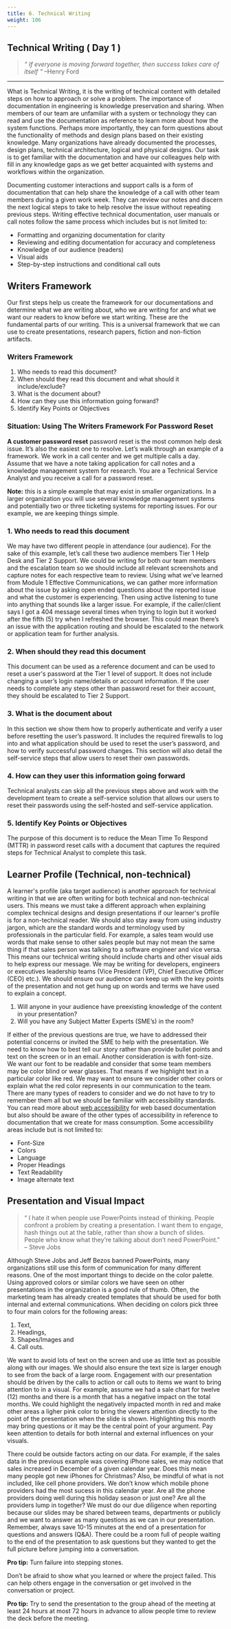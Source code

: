 ```yaml
---
title: 6. Technical Writing 
weight: 106
---
```


## Technical Writing ( Day 1 )
> _“ If everyone is moving forward together, then success takes care of itself “_ –Henry Ford
***

What is Technical Writing, it is the writing of technical content with detailed steps on how to approach or solve a problem. The importance of documentation in engineering is knowledge preservation and sharing. When members of our team are unfamiliar with a system or technology they can read and use the documentation as reference to learn more about how the system functions. Perhaps more importantly, they can form questions about the functionality of methods and design plans based on their existing knowledge. Many organizations have already documented the processes, design plans, technical architecture, logical and physical designs. Our task is to get familiar with the documentation and have our colleagues help with fill in any knowledge gaps as we get better acquainted with systems and workflows within the organization. 

Documenting customer interactions and support calls is a form of documentation that can help share the knowledge of a call with other team members during a given work week. They can review our notes and discern the next logical steps to take to help resolve the issue without repeating previous steps. Writing effective technical documentation, user manuals or call notes follow the same process which includes but is not limited to:

* Formatting and organizing documentation for clarity
* Reviewing and editing documentation for accuracy and completeness
* Knowledge of our audience (readers)
* Visual aids 
* Step-by-step instructions and conditional call outs 

## Writers Framework 

Our first steps help us create the framework for our documentations and determine what we are writing about, who we are writing for and what we want our readers to know before we start writing. These are the fundamental parts of our writing. This is a universal framework that we can use to create presentations, research papers, fiction and non-fiction artifacts. 

### Writers Framework 
1. Who needs to read this document?    
2. When should they read this document and what should it include/exclude?
3. What is the document about? 
4. How can they use this information going forward?  
5. Identify Key Points or Objectives 

### Situation: Using The Writers Framework For Password Reset 

**A customer password reset** password reset is the most common help desk issue. It’s also the easiest one to resolve. Let’s walk through an example of a framework. We work in a call center and we get multiple calls a day. Assume that we have a note taking application for call notes and a knowledge management system for research. You are a Technical Service Analyst and you receive a call for a password reset. 

**Note:** this is a simple example that may exist in smaller organizations. In a larger organization you will use several knowledge management systems and potentially two or three ticketing systems for reporting issues. For our example, we are keeping things simple. 

### 1. Who needs to read this document

We may have two different people in attendance (our audience). For the sake of this example, let’s call these two audience members Tier 1 Help Desk and Tier 2 Support. We could be writing for both our team members and the escalation team so we should include all relevant screenshots and capture notes for each respective team to review.  Using what we’ve learned from Module 1 Effective Communications, we can gather more information about the issue by asking open ended questions about the reported issue and what the customer is experiencing. Then using active listening to tune into anything that sounds like a larger issue. For example, if the caller/client says I got a 404 message several times when trying to login but it worked after the fifth (5) try when I refreshed the browser. This could mean there’s an issue with the application routing and should be escalated to the network or application team for further analysis. 

### 2. When should they read this document 

This document can be used as a reference document and can be used to reset a user's password at the Tier 1 level of support. It does not include changing a user’s login name/details or account information. If the user needs to complete any steps other than password reset for their account, they should be escalated to Tier 2 Support. 

### 3. What is the document about 

In this section we show them how to properly authenticate and verify a user before resetting the user’s password. It includes the required firewalls to log into and what application should be used to reset the user’s password, and how to verify successful password changes. This section will also detail the self-service steps that allow users to reset their own passwords. 

### 4. How can they user this information going forward

Technical analysts can skip all the previous steps above and work with the development team to create a self-service solution that allows our users to reset their passwords using the self-hosted and self-service application. 

### 5. Identify Key Points or Objectives

The purpose of this document is to reduce the Mean Time To Respond (MTTR) in password reset calls with a document that captures the required steps for Technical Analyst to complete this task. 

## Learner Profile (Technical, non-technical)

A learner's profile (aka target audience) is another approach for technical writing in that we are often writing for both technical and non-technical users. This means we must take a different approach when explaining complex technical designs and design presentations if our learner's profile is for a non-technical reader. We should also stay away from using industry jargon, which are the standard words and terminology used by professionals in the particular field. For example, a sales team would use words that make sense to other sales people but may not mean the same thing if that sales person was talking to a software engineer and vice versa. This means our technical writing should include charts and other visual aids to help express our message. We may be writing for developers, engineers or executives leadership teams (Vice President (VP), Chief Executive Officer (CEO) etc.). We should ensure our audience can keep up with the key points of the presentation and not get hung up on words and terms we have used to explain a concept.

1. Will anyone in your audience have preexisting knowledge of the content in your presentation? 
2. Will you have any Subject Matter Experts (SME’s) in the room? 

If either of the previous questions are true, we have to addressed their potential concerns or invited the SME to help with the presentation. We need to know how to best tell our story rather than provide bullet points and text on the screen or in an email. Another consideration is with font-size. We want our font to be readable and consider that some team members may be color blind or wear glasses. That means if we highlight text in a particular color like red. We may want to ensure we consider other colors or explain what the red color represents in our communication to the team. There are many types of readers to consider and we do not have to try to remember them all but we should be familiar with accessibility standards. You can read more about [web accessibility](https://www.w3.org/WAI/standards-guidelines/wcag/) for web based documentation but also should be aware of the other types of accessibility in reference to documentation that we create for mass consumption. Some accessibility areas include but is not limited to:  

* Font-Size 
* Colors 
* Language 
* Proper Headings 
* Text Readability 
* Image alternate text

## Presentation and Visual Impact 

> “ I hate it when people use PowerPoints instead of thinking. People confront a problem by creating a presentation. I want them to engage,  hash things out at the table, rather than show a bunch of slides. People who know what they’re talking about don’t need PowerPoint.” – Steve Jobs

Although Steve Jobs and Jeff Bezos banned PowerPoints, many organizations still use this form of communication for many different reasons. One of the most important things to decide on the color palette. Using approved colors or similar colors we have seen on other presentations in the organization is a good rule of thumb. Often, the marketing team has already created templates that should be used for both internal and external communications. When deciding on colors pick three to four main colors for the following areas: 

1. Text, 
2. Headings, 
3. Shapes/Images and 
4. Call outs. 

We want to avoid lots of text on the screen and use as little text as possible along with our images. We should also ensure the text size is larger enough to see from the back of a large room. Engagement with our presentation should be driven by the calls to action or call outs to items we want to bring attention to in a visual. For example, assume we had a sale chart for twelve (12) months and there is a month that has a negative impact on the total months. We could highlight the negatively impacted month in red and make other areas a ligher pink color to bring the viewers attention directly to the point of the presentation when the slide is shown. Highlighting this month may bring questions or it may be the central point of your argument. Pay keen attention to details for both internal and external influences on your visuals. 

There could be outside factors acting on our data. For example, if the sales data in the previous example was covering iPhone sales, we may notice that sales increased in December of a given calendar year. Does this mean many people got new iPhones for Christmas? Also, be mindful of what is not included, like cell phone providers. We don’t know which mobile phone providers had the most sucess in this calendar year. Are all the phone providers doing well during this holiday season or just one? Are all the providers lump in together? We must do our due diligence when reporting because our slides may be shared between teams, departments or publicly and we want to answer as many questions as we can in our presentation. Remember, always save 10-15 minutes at the end of a presentation for questions and answers (Q&A). There could be a room full of people waiting to the end of the presentation to ask questions but they wanted to get the full picture before jumping into a conversation. 

**Pro tip:** Turn failure into stepping stones. 

Don’t be afraid to show what you learned or where the project failed. This can help others engage in the conversation or get involved in the conversation or project. 

**Pro tip:** Try to send the presentation to the group ahead of the meeting at least 24 hours at most 72 hours in advance to allow people time to review the deck before the meeting.  


